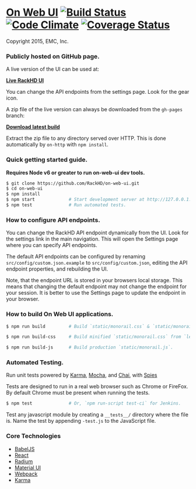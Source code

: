 # [On Web UI](http://rackhd.github.io/on-web-ui) [![Build Status](https://travis-ci.org/RackHD/on-web-ui.svg?branch=master)](https://travis-ci.org/RackHD/on-web-ui) [![Code Climate](https://codeclimate.com/github/RackHD/on-web-ui/badges/gpa.svg)](https://codeclimate.com/github/RackHD/on-web-ui) [![Coverage Status](https://coveralls.io/repos/RackHD/on-web-ui/badge.svg?branch=master&service=github)](https://coveralls.io/github/RackHD/on-web-ui?branch=master)

Copyright 2015, EMC, Inc.

### Publicly hosted on GitHub page.

A live version of the UI can be used at:

**[Live RackHD UI](http://rackhd.github.io/on-web-ui)**

You can change the API endpoints from the settings page. Look for the gear icon.

A zip file of the live version can always be downloaded from the `gh-pages` branch:

**[Download latest build](https://github.com/RackHD/on-web-ui/archive/gh-pages.zip)**

Extract the zip file to any directory served over HTTP. This is done automatically by `on-http` with `npm install`.

### Quick getting started guide.

**Requires Node v6 or greater to run on-web-ui dev tools.**

```bash
$ git clone https://github.com/RackHD/on-web-ui.git
$ cd on-web-ui
$ npm install
$ npm start             # Start development server at http://127.0.0.1:3000.
$ npm test              # Run automated tests.
```

### How to configure API endpoints.

You can change the RackHD API endpoint dynamically from the UI. Look for the settings link in the main navigation. This will open the Settings page where you can specify API endpoints.

The default API endpoints can be configured by renaming `src/config/custom.json.example` to `src/config/custom.json`, editing the  API endpoint properties, and rebuilding the UI.

Note, that the endpoint URL is stored in your browsers local storage. This means that changing the default endpoint may not change the endpoint for your session. It is better to use the Settings page to update the endpoint in your browser.

### How to build On Web UI applications.

```bash
$ npm run build         # Build `static/monorail.css` & `static/monorail.js` for production.
```

```bash
$ npm run build-css     # Build minified `static/monorail.css` from `less/monorail.less`.
```

```bash
$ npm run build-js      # Build production `static/monorail.js`.
```

### Automated Testing.

Run unit tests powered by [Karma](http://karma-runner.github.io/), [Mocha](http://mochajs.org/), and [Chai](http://chaijs.com/), with [Spies](https://github.com/chaijs/chai-spies)

Tests are designed to run in a real web browser such as Chrome or FireFox. By default Chrome must be present when running the tests.

```bash
$ npm test              # Or, `npm run-script test-ci` for Jenkins.
```

Test any javascript module by creating a `__tests__/` directory where
the file is. Name the test by appending `-test.js` to the JavaScript file.

### Core Technologies
 * [BabelJS](http://babeljs.io/docs/learn-es2015/#ecmascript-6-features')
 * [React](https://facebook.github.io/react/docs/getting-started.html)
 * [Radium](http://projects.formidablelabs.com/radium/)
 * [Material UI](http://material-ui.com/#/components/appbar)
 * [Webpack](http://webpack.github.io/)
 * [Karma](http://karma-runner.github.io/)
